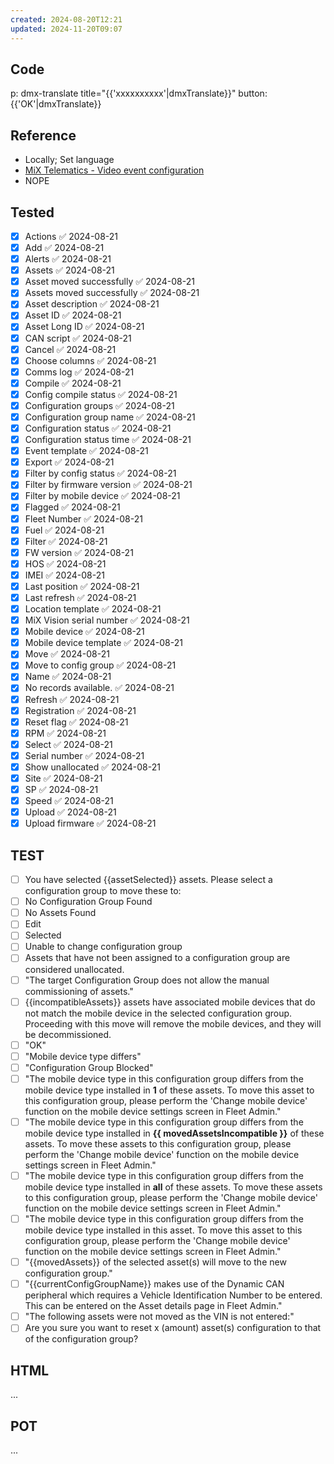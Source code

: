 ```yaml
---
created: 2024-08-20T12:21
updated: 2024-11-20T09:07
---
```


## Code

p: dmx-translate
title="{{'xxxxxxxxxx'|dmxTranslate}}"
button: {{'OK'|dmxTranslate}}

## Reference

- Locally; Set language
- [MiX Telematics - Video event configuration](http://localhost/MiXFleet.UI/#/config-admin/video-event-configuration?id=-6039078778185809084)
- NOPE

## Tested

- [x] Actions ✅ 2024-08-21
- [x] Add ✅ 2024-08-21
- [x] Alerts ✅ 2024-08-21
- [x] Assets ✅ 2024-08-21
- [x] Asset moved successfully ✅ 2024-08-21
- [x] Assets moved successfully ✅ 2024-08-21
- [x] Asset description ✅ 2024-08-21
- [x] Asset ID ✅ 2024-08-21
- [x] Asset Long ID ✅ 2024-08-21
- [x] CAN script ✅ 2024-08-21
- [x] Cancel ✅ 2024-08-21
- [x] Choose columns ✅ 2024-08-21
- [x] Comms log ✅ 2024-08-21
- [x] Compile ✅ 2024-08-21
- [x] Config compile status ✅ 2024-08-21
- [x] Configuration groups ✅ 2024-08-21
- [x] Configuration group name ✅ 2024-08-21
- [x] Configuration status ✅ 2024-08-21
- [x] Configuration status time ✅ 2024-08-21
- [x] Event template ✅ 2024-08-21
- [x] Export ✅ 2024-08-21
- [x] Filter by config status ✅ 2024-08-21
- [x] Filter by firmware version ✅ 2024-08-21
- [x] Filter by mobile device ✅ 2024-08-21
- [x] Flagged ✅ 2024-08-21
- [x] Fleet Number ✅ 2024-08-21
- [x] Fuel ✅ 2024-08-21
- [x] Filter ✅ 2024-08-21
- [x] FW version ✅ 2024-08-21
- [x] HOS ✅ 2024-08-21
- [x] IMEI ✅ 2024-08-21
- [x] Last position ✅ 2024-08-21
- [x] Last refresh ✅ 2024-08-21
- [x] Location template ✅ 2024-08-21
- [x] MiX Vision serial number ✅ 2024-08-21
- [x] Mobile device ✅ 2024-08-21
- [x] Mobile device template ✅ 2024-08-21
- [x] Move ✅ 2024-08-21
- [x] Move to config group ✅ 2024-08-21
- [x] Name ✅ 2024-08-21
- [x] No records available. ✅ 2024-08-21
- [x] Refresh ✅ 2024-08-21
- [x] Registration ✅ 2024-08-21
- [x] Reset flag ✅ 2024-08-21
- [x] RPM ✅ 2024-08-21
- [x] Select ✅ 2024-08-21
- [x] Serial number ✅ 2024-08-21
- [x] Show unallocated ✅ 2024-08-21
- [x] Site ✅ 2024-08-21
- [x] SP ✅ 2024-08-21
- [x] Speed ✅ 2024-08-21
- [x] Upload ✅ 2024-08-21
- [x] Upload firmware ✅ 2024-08-21

## TEST

- [ ] You have selected {{assetSelected}} assets. Please select a configuration group to move these to:
- [ ] No Configuration Group Found
- [ ] No Assets Found
- [ ] Edit
- [ ] Selected
- [ ] Unable to change configuration group
- [ ] Assets that have not been assigned to a configuration group are considered unallocated.
- [ ] "The target Configuration Group does not allow the manual commissioning of assets."
- [ ] {{incompatibleAssets}} assets have associated mobile devices that do not match the mobile device in the selected configuration group. Proceeding with this move will remove the mobile devices, and they will be decommissioned.
- [ ] "OK"
- [ ] "Mobile device type differs"
- [ ] "Configuration Group Blocked"
- [ ] "The mobile device type in this configuration group differs from the mobile device type installed in <strong>1</strong> of these assets. To move this asset to this configuration group, please perform the 'Change mobile device' function on the mobile device settings screen in Fleet Admin."
- [ ] "The mobile device type in this configuration group differs from the mobile device type installed in <strong>{{ movedAssetsIncompatible }}</strong> of these assets. To move these assets to this configuration group, please perform the 'Change mobile device' function on the mobile device settings screen in Fleet Admin."
- [ ] "The mobile device type in this configuration group differs from the mobile device type installed in <strong>all</strong> of these assets. To move these assets to this configuration group, please perform the 'Change mobile device' function on the mobile device settings screen in Fleet Admin."
- [ ] "The mobile device type in this configuration group differs from the mobile device type installed in this asset. To move this asset to this configuration group, please perform the 'Change mobile device' function on the mobile device settings screen in Fleet Admin."
- [ ] "{{movedAssets}} of the selected asset(s) will move to the new configuration group."
- [ ] "{{currentConfigGroupName}} makes use of the Dynamic CAN peripheral which requires a Vehicle Identification Number to be entered. This can be entered on the Asset details page in Fleet Admin."
- [ ] "The following assets were not moved as the VIN is not entered:"
- [ ] Are you sure you want to reset x (amount) asset(s) configuration to that of the configuration group?

## HTML

...

## POT

...